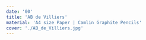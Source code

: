 ```yaml
---
date: '00'
title: 'AB de Villiers'
material: 'A4 size Paper | Camlin Graphite Pencils'
cover: './AB_de_Villiers.jpg'
---
```

